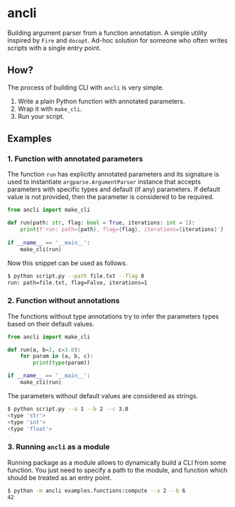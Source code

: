 # ancli
Building argument parser from a function annotation. A simple utility inspired by 
`Fire` and `docopt`. Ad-hoc solution for someone who often writes scripts with a 
single entry point.

## How?

The process of building CLI with `ancli` is very simple.
1. Write a plain Python function with annotated parameters.
2. Wrap it with `make_cli`.
3. Run your script.


## Examples

### 1. Function with annotated parameters

The function `run` has explicitly annotated parameters and its signature is used 
to instantiate `argparse.ArgumentParser` instance that accepts parameters with 
specific types and default (if any) parameters. If default value is not provided,
then the parameter is considered to be required.
```python
from ancli import make_cli

def run(path: str, flag: bool = True, iterations: int = 1):
    print(f'run: path={path}, flag={flag}, iterations={iterations}')
    
if __name__ == '__main__':
    make_cli(run)
```
Now this snippet can be used as follows.
```bash
$ python script.py --path file.txt --flag 0
run: path=file.txt, flag=False, iterations=1
```

### 2. Function without annotations

The functions without type annotations try to infer the parameters types based
on their default values.
```python
from ancli import make_cli

def run(a, b=2, c=3.0):
    for param in (a, b, c):
        print(type(param))

if __name__ == '__main__':
    make_cli(run)
```
The parameters without default values are considered as strings.
```bash
$ python script.py --a 1 --b 2 --c 3.0
<type 'str'>
<type 'int'>
<type 'float'>
```

### 3. Running `ancli` as a module

Running package as a module allows to dynamically build a CLI from some function. 
You just need to specify a path to the module, and function which should be 
treated as an entry point.
```bash
$ python -m ancli examples.functions:compute --a 2 --b 6
42
```